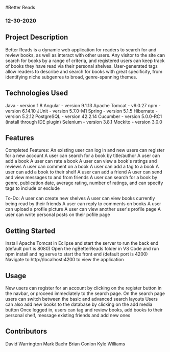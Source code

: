 #Better Reads
### 12-30-2020

## Project Description

Better Reads is a dynamic web application for readers to search for and review books, as well as interact with other users.
Any visitor to the site can search for books by a range of criteria, and registered users can keep track of books they have read via their personal shelves.
User-generated tags allow readers to describe and search for books with great specificity, from identifying niche subgenres to broad, genre-spanning themes.

## Technologies Used

Java - version 1.8
Angular - version 9.1.13
Apache Tomcat - v9.0.27
npm - version 6.14.10
JUnit - version 5.7.0-M1
Spring - version 5.1.5
Hibernate - version 5.2.12
PostgreSQL - version 42.2.14
Cucumber - version 5.0.0-RC1 (install through IDE plugin)
Selenium - version 3.8.1
Mockito - version 3.0.0

## Features

Completed Features:
An existing user can log in and new users can register for a new account
A user can search for a book by title/author
A user can add a book
A user can rate a book
A user can view a book's ratings and reviews
A user can comment on a book
A user can add a tag to a book
A user can add a book to their shelf
A user can add a friend
A user can send and view messages to and from friends
A user can search for a book by genre, publication date, average rating, number of ratings, and can specify tags to include or exclude

To-Do:
A user can create new shelves
A user can view books currently being read by their friends
A user can reply to comments on books
A user can upload a profile picture
A user can view another user's profile page
A user can write personal posts on their pofile page


## Getting Started
   
Install Apache Tomcat in Eclipse and start the server to run the back end (default port is 8080)
Open the ngBetterReads folder in VS Code and run npm install and ng serve to start the front end (default port is 4200)
Navigate to http://localhost:4200 to view the application


## Usage

New users can register for an account by clicking on the register button in the navbar, or proceed immediately to the search page.
On the search page users can switch between the basic and advanced search layouts
Users can also add new books to the database by clicking on the add media button
Once logged in, users can tag and review books, add books to their personal shelf, message existing friends and add new ones

## Contributors

David Warrington
Mark Baehr
Brian Conlon
Kyle Williams

